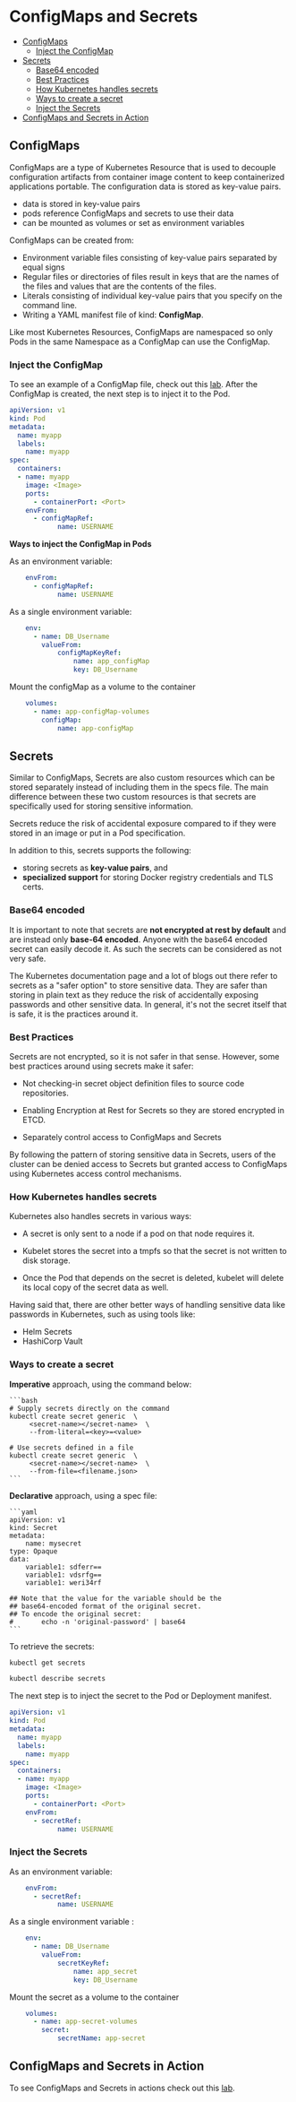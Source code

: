 
# ConfigMaps and Secrets 


- [ConfigMaps](#configmaps)
    - [Inject the ConfigMap](#inject-the-configmap)
- [Secrets](#secrets)
    - [Base64 encoded](#base64-encoded)
    - [Best Practices](#best-practices)
    - [How Kubernetes handles secrets](#how-kubernetes-handles-secrets)
    - [Ways to create a secret](#ways-to-create-a-secret)
    - [Inject the Secrets](#inject-the-secrets)
- [ConfigMaps and Secrets in Action](#configmaps-and-secrets-in-action)



## ConfigMaps 

ConfigMaps are a type of Kubernetes Resource that is used to decouple configuration artifacts from container image content to keep containerized applications portable. The configuration data is stored as key-value pairs.  

- data is stored in key-value pairs
- pods reference ConfigMaps and secrets to use their data
- can be mounted as volumes or set as environment variables

ConfigMaps can be created from:

- Environment variable files consisting of key-value pairs separated by equal signs
- Regular files or directories of files result in keys that are the names of the files and values that are the contents of the files.
- Literals consisting of individual key-value pairs that you specify on the command line.
- Writing a YAML manifest file of kind: **ConfigMap**.

Like most Kubernetes Resources, ConfigMaps are namespaced so only Pods in the same Namespace as a ConfigMap can use the ConfigMap.

### Inject the ConfigMap 

To see an example of a ConfigMap file, check out this [lab](../../Lab49_ConfigMaps_and_Secrets/README.md). 
After the ConfigMap is created, the next step is to inject it to the Pod.

```yaml
apiVersion: v1
kind: Pod
metadata:
  name: myapp
  labels:
    name: myapp
spec:
  containers:
  - name: myapp
    image: <Image>
    ports:
      - containerPort: <Port>
    envFrom:
      - configMapRef:
            name: USERNAME
```

**Ways to inject the ConfigMap in Pods**

As an environment variable:

```yaml
    envFrom:
      - configMapRef:
            name: USERNAME
```

As a single environment variable:

```yaml
    env:
      - name: DB_Username 
        valueFrom:
            configMapKeyRef:
                name: app_configMap
                key: DB_Username
```

Mount the configMap as a volume to the container 

```yaml
    volumes:
      - name: app-configMap-volumes 
        configMap:
            name: app-configMap
```




## Secrets

Similar to ConfigMaps, Secrets are also custom resources which can be stored separately instead of including them in the specs file. The main difference between these two custom resources is that secrets are specifically used for storing sensitive information. 

Secrets reduce the risk of accidental exposure compared to if they were stored in an image or put in a Pod specification. 

In addition to this, secrets supports the following:

- storing secrets as **key-value pairs**, and
- **specialized support** for storing Docker registry credentials and TLS certs.

### Base64 encoded

It is important to note that secrets are **not encrypted at rest by default** and are instead only **base-64 encoded**.  Anyone with the base64 encoded secret can easily decode it. As such the secrets can be considered as not very safe.

The Kubernetes documentation page and a lot of blogs out there refer to secrets as a "safer option" to store sensitive data. They are safer than storing in plain text as they reduce the risk of accidentally exposing passwords and other sensitive data. In general, it's not the secret itself that is safe, it is the practices around it. 

### Best Practices 

Secrets are not encrypted, so it is not safer in that sense. However, some best practices around using secrets make it safer:

- Not checking-in secret object definition files to source code repositories.

- Enabling Encryption at Rest for Secrets so they are stored encrypted in ETCD.

- Separately control access to ConfigMaps and Secrets

By following the pattern of storing sensitive data in Secrets, users of the cluster can be denied access to Secrets but granted access to ConfigMaps using Kubernetes access control mechanisms. 

### How Kubernetes handles secrets
Kubernetes also handles secrets in various ways:

- A secret is only sent to a node if a pod on that node requires it.

- Kubelet stores the secret into a tmpfs so that the secret is not written to disk storage.

- Once the Pod that depends on the secret is deleted, kubelet will delete its local copy of the secret data as well.


Having said that, there are other better ways of handling sensitive data like passwords in Kubernetes, such as using tools like:

- Helm Secrets
- HashiCorp Vault

### Ways to create a secret

**Imperative** approach, using the command below:

    ```bash
    # Supply secrets directly on the command 
    kubectl create secret generic  \
         <secret-name></secret-name>  \
         --from-literal=<key>=<value>

    # Use secrets defined in a file
    kubectl create secret generic  \
         <secret-name></secret-name>  \
         --from-file=<filename.json>
    ```

**Declarative** approach, using a spec file:

    ```yaml
    apiVersion: v1
    kind: Secret
    metadata:
        name: mysecret  
    type: Opaque
    data:
        variable1: sdferr==
        variable1: vdsrfg==
        variable1: weri34rf

    ## Note that the value for the variable should be the 
    ## base64-encoded format of the original secret. 
    ## To encode the original secret:
    #       echo -n 'original-password' | base64 
    ```

To retrieve the secrets:

```bash
kubectl get secrets 
```
```bash
kubectl describe secrets 
```

The next step is to inject the secret to the Pod or Deployment manifest.

```yaml
apiVersion: v1
kind: Pod
metadata:
  name: myapp
  labels:
    name: myapp
spec:
  containers:
  - name: myapp
    image: <Image>
    ports:
      - containerPort: <Port>
    envFrom:
      - secretRef:
            name: USERNAME
```
 
### Inject the Secrets

As an environment variable:

```yaml
    envFrom:
      - secretRef:
            name: USERNAME
```

As a single environment variable :

```yaml
    env:
      - name: DB_Username 
        valueFrom:
            secretKeyRef:
                name: app_secret
                key: DB_Username
```

Mount the secret as a volume to the container 

```yaml
    volumes:
      - name: app-secret-volumes 
        secret:
            secretName: app-secret
```



## ConfigMaps and Secrets in Action

To see ConfigMaps and Secrets in actions check out this [lab](../../Lab49_ConfigMaps_and_Secrets/README.md).
